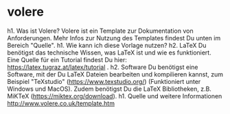 # volere

h1. Was ist Volere?
Volere ist ein Template zur Dokumentation von Anforderungen. Mehr Infos zur Nutzung des Templates findest Du unten im Bereich "Quelle".
h1. Wie kann ich diese Vorlage nutzen?
h2. LaTeX
Du benötigst das technische Wissen, was LaTeX ist und wie es funktioniert. Eine Quelle für ein Tutorial findest Du hier: https://latex.tugraz.at/latex/tutorial .
h2. Software
Du benötigst eine Software, mit der Du LaTeX Dateien bearbeiten und kompilieren kannst, zum Beispiel "TeXstudio" (https://www.texstudio.org/) (Funktioniert unter Windows und MacOS). Zudem benötigst Du die LaTeX Bibliotheken, z.B. MiKTeX (https://miktex.org/download).
h1. Quelle und weitere Informationen
http://www.volere.co.uk/template.htm